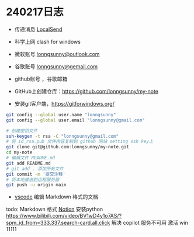 # 240217日志

- 传递消息
 [LocalSend](https://localsend.org/#/)

- 科学上网 clash for windows
- 微软账号 lonngsunny@outlook.com
- 谷歌账号 lonngsunny@gemail.com
- github账号 ，谷歌邮箱
- GitHub上创建仓库：https://github.com/lonngsunny/my-note
- 安装git客户端，https://gitforwindows.org/
```bash
git config --global user.name "lonngsunny"
git config --global user.email "lonngsunny@gmail.com"
```
```bash
# 创建密钥文件
ssh-keygen -t rsa -C "lonngsunny@gmail.com"
# 将 id_rsa.pub 文件内容复制到 github 网站 setting ssh key上
git clone git@github.com:lonngsunny/my-note.git
cd my-note
# 编辑文件 README.md
git add README.md
# git add . 添加所有文件
git commit -m '提交注释'
# 将本地推送到远程服务器
git push -u origin main
```

- [vscode](https://code.visualstudio.com/) 编辑 Markdown 格式的文档

todo:
Markdown 格式
[Notion](https://www.notion.so/)
安装python https://www.bilibili.com/video/BV1wD4y1o7AS/?spm_id_from=333.337.search-card.all.click
解决 copilot 服务不可用
激活 win
11111
